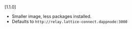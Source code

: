 [1.1.0]
* Smaller image, less packages installed.
* Defaults to `http://relay.lattice-connect.dappnode:3000`
